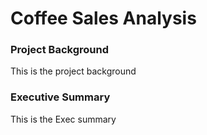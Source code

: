 # Coffee Sales Analysis

### Project Background
This is the project background

### Executive Summary
This is the Exec summary
